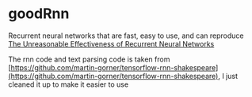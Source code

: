 # goodRnn
Recurrent neural networks that are fast, easy to use, and can reproduce [The Unreasonable Effectiveness of Recurrent Neural Networks](http://karpathy.github.io/2015/05/21/rnn-effectiveness/)

The rnn code and text parsing code is taken from [https://github.com/martin-gorner/tensorflow-rnn-shakespeare](https://github.com/martin-gorner/tensorflow-rnn-shakespeare), I just cleaned it up to make it easier to use
